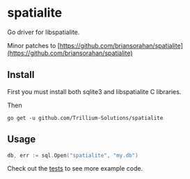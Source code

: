 # spatialite

Go driver for libspatialite. 

Minor patches to [https://github.com/briansorahan/spatialite](https://github.com/briansorahan/spatialite)

## Install

First you must install both sqlite3 and libspatialite C libraries.

Then

```shell
go get -u github.com/Trillium-Solutions/spatialite
```

## Usage

```go
db, err := sql.Open("spatialite", "my.db")
```

Check out the [tests](driver_test.go) to see more example code.
